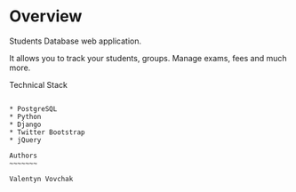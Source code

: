 Overview
========

Students Database web application.

It allows you to track your students, groups. Manage exams, fees and much more.

Technical Stack
~~~~~~~~~~~~~~~

* PostgreSQL
* Python
* Django
* Twitter Bootstrap
* jQuery

Authors
~~~~~~~

Valentyn Vovchak